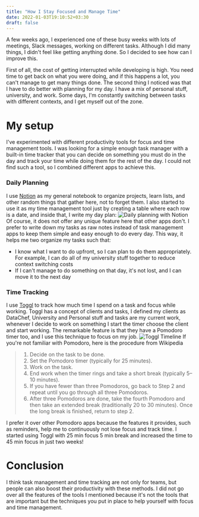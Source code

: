 ```yaml
---
title: "How I Stay Focused and Manage Time"
date: 2022-01-03T19:10:52+03:30
draft: false
---
```


A few weeks ago, I experienced one of these busy weeks with lots of meetings, Slack messages, working on different tasks. Although I did many things, I didn't feel like getting anything done. So I decided to see how can I improve this.

First of all, the cost of getting interrupted while developing is high. You need time to get back on what you were doing, and if this happens a lot, you can't manage to get many things done.
The second thing I noticed was that I have to do better with planning for my day. I have a mix of personal stuff, university, and work. Some days, I'm constantly switching between tasks with different contexts, and I get myself out of the zone.


# My setup
I've experimented with different productivity tools for focus and time management tools. I was looking for a simple enough task manager with a built-in time tracker that you can decide on something you must do in the day and track your time while doing them for the rest of the day. I could not find such a tool, so I combined different apps to achieve this.

### Daily Planning
I use [Notion](https://www.notion.so/) as my general notebook to organize projects, learn lists, and other random things that gather here, not to forget them.
I also started to use it as my time management tool just by creating a table where each row is a date, and inside that, I write my day plan:
![Daily planning with Notion](/notion-day-plan.png)
Of course, it does not offer any unique feature here that other apps don't. I prefer to write down my tasks as raw notes instead of task management apps to keep them simple and easy enough to do every day.
This way, it helps me two organize my tasks such that:
- I know what I want to do upfront, so I can plan to do them appropriately. For example, I can do all of my university stuff together to reduce context switching costs
- If I can't manage to do something on that day, it's not lost, and I can move it to the next day

### Time Tracking
I use [Toggl](https://toggl.com/) to track how much time I spend on a task and focus while working.
Toggl has a concept of clients and tasks, I defined my clients as DataChef, University and Personal stuff and tasks are my current work, whenever I decide to work on something I start the timer choose the client and start working. The remarkable feature is that they have a Pomodoro timer too, and I use this technique to focus on my job.
![Toggl Timeline](/toggl-timeline.png)
If you're not familiar with Pomodoro, here is the procedure from Wikipedia
>1. Decide on the task to be done.
>2. Set the Pomodoro timer (typically for 25 minutes).
>3. Work on the task.
>4. End work when the timer rings and take a short break (typically 5–10 minutes).
>5. If you have fewer than three Pomodoros, go back to Step 2 and repeat until you go through all three Pomodoros.
>6. After three Pomodoros are done, take the fourth Pomodoro and then take an extended break (traditionally 20 to 30 minutes). Once the long break is finished, return to step 2.

I prefer it over other Pomodoro apps because the features it provides, such as reminders, help me to continuously not lose focus and track time.
I started using Toggl with 25 min focus 5 min break and increased the time to 45 min focus in just two weeks!

# Conclusion
I think task management and time tracking are not only for teams, but people can also boost their productivity with these methods.
I did not go over all the features of the tools I mentioned because it's not the tools that are important but the techniques you put in place to help yourself with focus and time management. 

